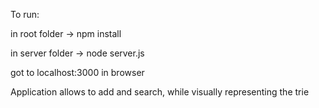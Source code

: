 To run: 

in root folder
-> npm install

in server folder
-> node server.js

got to localhost:3000 in browser

Application allows to add and search, while visually representing the trie